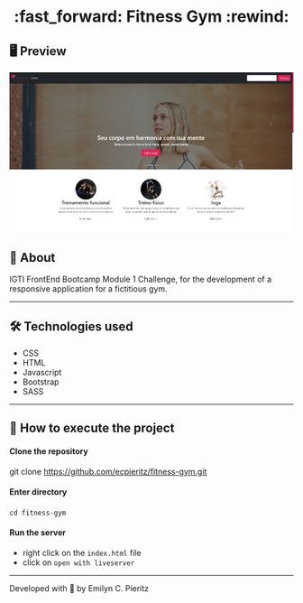 <h1 align = "center"> :fast_forward: Fitness Gym :rewind: </h1>

## 🖥 Preview
<p align = "center">
  <img src = "https://github.com/ecpieritz/fitness-gym/blob/main/img/fitness-gym-print.png?raw=true" width = "800">
</p>

## 📖 About
<p>IGTI FrontEnd Bootcamp Module 1 Challenge, for the development of a responsive application for a fictitious gym.</p>

---

## 🛠 Technologies used
- CSS
- HTML
- Javascript
- Bootstrap
- SASS

---


## 🚀 How to execute the project
#### Clone the repository
git clone https://github.com/ecpieritz/fitness-gym.git

#### Enter directory
`cd fitness-gym`

#### Run the server
- right click on the `index.html` file
- click on `open with liveserver`

---
Developed with 💙 by Emilyn C. Pieritz
